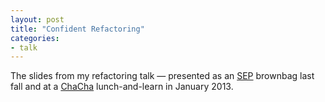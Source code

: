 ```yaml
---
layout: post
title: "Confident Refactoring"
categories:
- talk
---
```


The slides from my refactoring talk &mdash; presented as an [SEP][sep] brownbag last fall and 
at a [ChaCha][cha] lunch-and-learn in January 2013.

<script src="http://speakerdeck.com/embed/ee77881045940130bd1922000a9182a6.js"></script>

[cha]: http://www.chacha.com/
[sep]: http://www.sep.com
